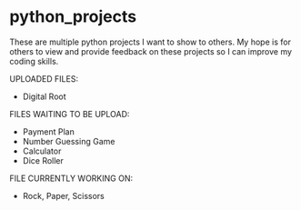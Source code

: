 # python_projects

These are multiple python projects I want to show to others. My hope is for others to view and provide
feedback on these projects so I can improve my coding skills.

UPLOADED FILES:
  - Digital Root
  
FILES WAITING TO BE UPLOAD:
  - Payment Plan
  - Number Guessing Game
  - Calculator
  - Dice Roller
  
FILE CURRENTLY WORKING ON:
  - Rock, Paper, Scissors
  


